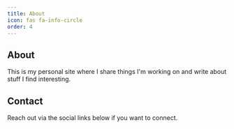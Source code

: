 ```yaml
---
title: About
icon: fas fa-info-circle
order: 4
---
```


## About

This is my personal site where I share things I'm working on and write about stuff I find interesting.

## Contact

Reach out via the social links below if you want to connect.
